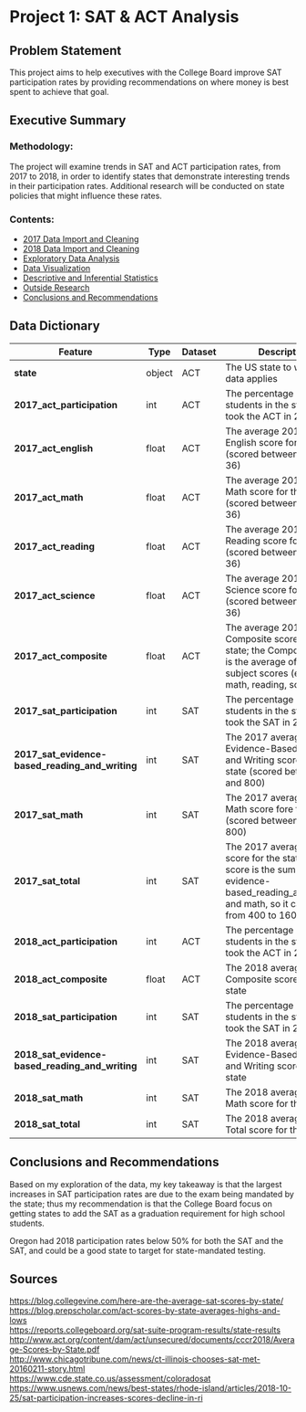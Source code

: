 # Project 1: SAT & ACT Analysis

## Problem Statement

This project aims to help executives with the College Board improve SAT participation rates by providing recommendations on where money is best spent to achieve that goal.

## Executive Summary
### Methodology:
The project will examine trends in SAT and ACT participation rates, from 2017 to 2018, in order to identify states that demonstrate interesting trends in their participation rates.
Additional research will be conducted on state policies that might influence these rates.

### Contents:
- [2017 Data Import and Cleaning](https://github.com/kevinacrystal/SAT_ACT_EDA/blob/master/code/2017%20Data%20Import%20and%20Cleaning.ipynb)
- [2018 Data Import and Cleaning](https://github.com/kevinacrystal/SAT_ACT_EDA/blob/master/code/2018%20Data%20Import%20and%20Cleaning.ipynb)
- [Exploratory Data Analysis](https://github.com/kevinacrystal/SAT_ACT_EDA/blob/master/code/Exploratory%20Data%20Analysis.ipynb)
- [Data Visualization](https://github.com/kevinacrystal/SAT_ACT_EDA/blob/master/code/Data%20Visualization.ipynb)
- [Descriptive and Inferential Statistics](https://github.com/kevinacrystal/SAT_ACT_EDA/blob/master/code/Descriptive%20and%20Inferential%20Statistics.ipynb)
- [Outside Research](https://github.com/kevinacrystal/SAT_ACT_EDA/blob/master/code/Outside%20Research%2C%20Conclusion%2C%20Recommendations.ipynb)
- [Conclusions and Recommendations](https://github.com/kevinacrystal/SAT_ACT_EDA/blob/master/code/Outside%20Research%2C%20Conclusion%2C%20Recommendations.ipynb)

## Data Dictionary
|Feature|Type|Dataset|Description|
|---|---|---|---|
|**state**|object|ACT|The US state to which the data applies| 
|**2017_act_participation**|int|ACT|The percentage of students in the state who took the ACT in 2017| 
|**2017_act_english**|float|ACT|The average 2017 ACT English score for the state (scored between 1 and 36)| 
|**2017_act_math**|float|ACT|The average 2017 ACT Math score for the state (scored between 1 and 36)| 
|**2017_act_reading**|float|ACT|The average 2017 ACT Reading score for the state (scored between 1 and 36)| 
|**2017_act_science**|float|ACT|The average 2017 ACT Science score for the state (scored between 1 and 36)|
|**2017_act_composite**|float|ACT|The average 2017 ACT Composite score for the state; the Composite score is the average of the four subject scores (enlish, math, reading, science)| 
|**2017_sat_participation**|int|SAT|The percentage of students in the state who took the SAT in 2017| 
|**2017_sat_evidence-based_reading_and_writing**|int|SAT|The 2017 average SAT Evidence-Based Reading and Writing score for the state (scored between 200 and 800)| 
|**2017_sat_math**|int|SAT|The 2017 average SAT Math score fore the state (scored between 200 and 800)| 
|**2017_sat_total**|int|SAT|The 2017 average total score for the state; total score is the sum of evidence-based_reading_and_writing and math, so it can range from 400 to 1600|
|**2018_act_participation**|int|ACT|The percentage of students in the state who took the ACT in 2018|
|**2018_act_composite**|float|ACT|The 2018 average ACT Composite score for the state|
|**2018_sat_participation**|int|SAT|The percentage of students in the state who took the SAT in 2018|
|**2018_sat_evidence-based_reading_and_writing**|int|SAT|The 2018 average SAT Evidence-Based Reading and Writing score for the state|
|**2018_sat_math**|int|SAT|The 2018 average SAT Math score for the state|
|**2018_sat_total**|int|SAT|The 2018 average SAT Total score for the state|

## Conclusions and Recommendations
Based on my exploration of the data, my key takeaway is that the largest increases in SAT participation rates are due to the exam being mandated by the state; thus my recommendation is that the College Board focus on getting states to add the SAT as a graduation requirement for high school students.

Oregon had 2018 participation rates below 50% for both the SAT and the SAT, and could be a good state to target for state-mandated testing.

## Sources
https://blog.collegevine.com/here-are-the-average-sat-scores-by-state/  
https://blog.prepscholar.com/act-scores-by-state-averages-highs-and-lows  
https://reports.collegeboard.org/sat-suite-program-results/state-results  
http://www.act.org/content/dam/act/unsecured/documents/cccr2018/Average-Scores-by-State.pdf  
http://www.chicagotribune.com/news/ct-illinois-chooses-sat-met-20160211-story.html  
https://www.cde.state.co.us/assessment/coloradosat  
https://www.usnews.com/news/best-states/rhode-island/articles/2018-10-25/sat-participation-increases-scores-decline-in-ri
